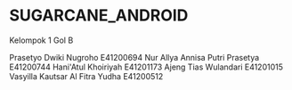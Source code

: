 # SUGARCANE_ANDROID
Kelompok 1 Gol B

Prasetyo Dwiki Nugroho E41200694
Nur Allya Annisa Putri Prasetya E41200744
Hani'Atul Khoiriyah E41201173
Ajeng Tias Wulandari E41201015
Vasyilla Kautsar Al Fitra Yudha E41200512
